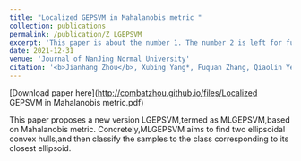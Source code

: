 ```yaml
---
title: "Localized GEPSVM in Mahalanobis metric "
collection: publications
permalink: /publication/Z_LGEPSVM
excerpt: 'This paper is about the number 1. The number 2 is left for future work.'
date: 2021-12-31
venue: 'Journal of NanJing Normal University'
citation: '<b>Jianhang Zhou</b>, Xubing Yang*, Fuquan Zhang, Qiaolin Ye, Dengping Xu. (2018). &quot;Localized GEPSVM in Mahalanobis metric.&quot; <i>Journal of NanJing Normal University</i>, 41(65).'
---
```


[Download paper here](http://combatzhou.github.io/files/Localized GEPSVM in Mahalanobis metric.pdf)

This paper proposes a new version LGEPSVM,termed as MLGEPSVM,based on Mahalanobis metric. Concretely,MLGEPSVM aims to find two ellipsoidal convex hulls,and then classify the samples to the class corresponding to its closest ellipsoid.
